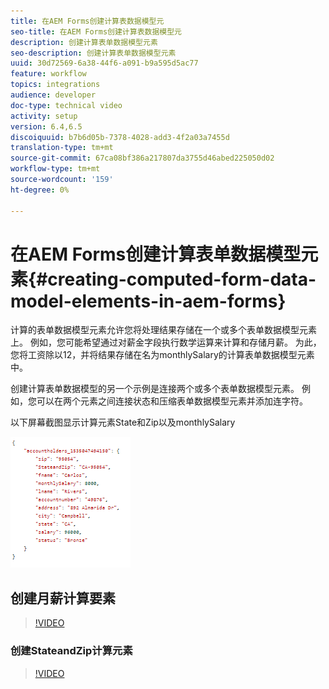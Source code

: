 ```yaml
---
title: 在AEM Forms创建计算表数据模型元
seo-title: 在AEM Forms创建计算表数据模型元
description: 创建计算表单数据模型元素
seo-description: 创建计算表单数据模型元素
uuid: 30d72569-6a38-44f6-a091-b9a595d5ac77
feature: workflow
topics: integrations
audience: developer
doc-type: technical video
activity: setup
version: 6.4,6.5
discoiquuid: b7b6d05b-7378-4028-add3-4f2a03a7455d
translation-type: tm+mt
source-git-commit: 67ca08bf386a217807da3755d46abed225050d02
workflow-type: tm+mt
source-wordcount: '159'
ht-degree: 0%

---
```



# 在AEM Forms创建计算表单数据模型元素{#creating-computed-form-data-model-elements-in-aem-forms}

计算的表单数据模型元素允许您将处理结果存储在一个或多个表单数据模型元素上。 例如，您可能希望通过对薪金字段执行数学运算来计算和存储月薪。 为此，您将工资除以12，并将结果存储在名为monthlySalary的计算表单数据模型元素中。

创建计算表单数据模型的另一个示例是连接两个或多个表单数据模型元素。 例如，您可以在两个元素之间连接状态和压缩表单数据模型元素并添加连字符。

以下屏幕截图显示计算元素State和Zip以及monthlySalary

![computedfdmelement](assets/computedfdmelement.gif)

## 创建月薪计算要素

>[!VIDEO](https://video.tv.adobe.com/v/23855?quality=9&learn=on)

### 创建StateandZip计算元素

>[!VIDEO](https://video.tv.adobe.com/v/23856/?quality=9&learn=on)

